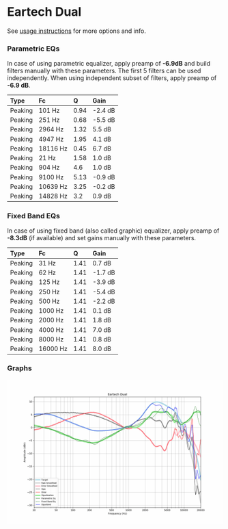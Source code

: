 # Eartech Dual
See [usage instructions](https://github.com/jaakkopasanen/AutoEq#usage) for more options and info.

### Parametric EQs
In case of using parametric equalizer, apply preamp of **-6.9dB** and build filters manually
with these parameters. The first 5 filters can be used independently.
When using independent subset of filters, apply preamp of **-6.9 dB**.

| Type    | Fc       |    Q | Gain    |
|:--------|:---------|:-----|:--------|
| Peaking | 101 Hz   | 0.94 | -2.4 dB |
| Peaking | 251 Hz   | 0.68 | -5.5 dB |
| Peaking | 2964 Hz  | 1.32 | 5.5 dB  |
| Peaking | 4947 Hz  | 1.95 | 4.1 dB  |
| Peaking | 18116 Hz | 0.45 | 6.7 dB  |
| Peaking | 21 Hz    | 1.58 | 1.0 dB  |
| Peaking | 904 Hz   | 4.6  | 1.0 dB  |
| Peaking | 9100 Hz  | 5.13 | -0.9 dB |
| Peaking | 10639 Hz | 3.25 | -0.2 dB |
| Peaking | 14828 Hz | 3.2  | 0.9 dB  |

### Fixed Band EQs
In case of using fixed band (also called graphic) equalizer, apply preamp of **-8.3dB**
(if available) and set gains manually with these parameters.

| Type    | Fc       |    Q | Gain    |
|:--------|:---------|:-----|:--------|
| Peaking | 31 Hz    | 1.41 | 0.7 dB  |
| Peaking | 62 Hz    | 1.41 | -1.7 dB |
| Peaking | 125 Hz   | 1.41 | -3.9 dB |
| Peaking | 250 Hz   | 1.41 | -5.4 dB |
| Peaking | 500 Hz   | 1.41 | -2.2 dB |
| Peaking | 1000 Hz  | 1.41 | 0.1 dB  |
| Peaking | 2000 Hz  | 1.41 | 1.8 dB  |
| Peaking | 4000 Hz  | 1.41 | 7.0 dB  |
| Peaking | 8000 Hz  | 1.41 | 0.8 dB  |
| Peaking | 16000 Hz | 1.41 | 8.0 dB  |

### Graphs
![](./Eartech%20Dual.png)